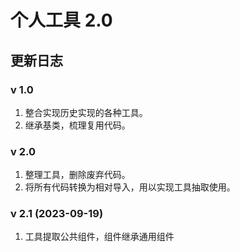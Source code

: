 # 个人工具 2.0

## 更新日志

### v 1.0

1. 整合实现历史实现的各种工具。
2. 继承基类，梳理复用代码。

### v 2.0

1. 整理工具，删除废弃代码。
2. 将所有代码转换为相对导入，用以实现工具抽取使用。

### v 2.1 (2023-09-19)
1. 工具提取公共组件，组件继承通用组件